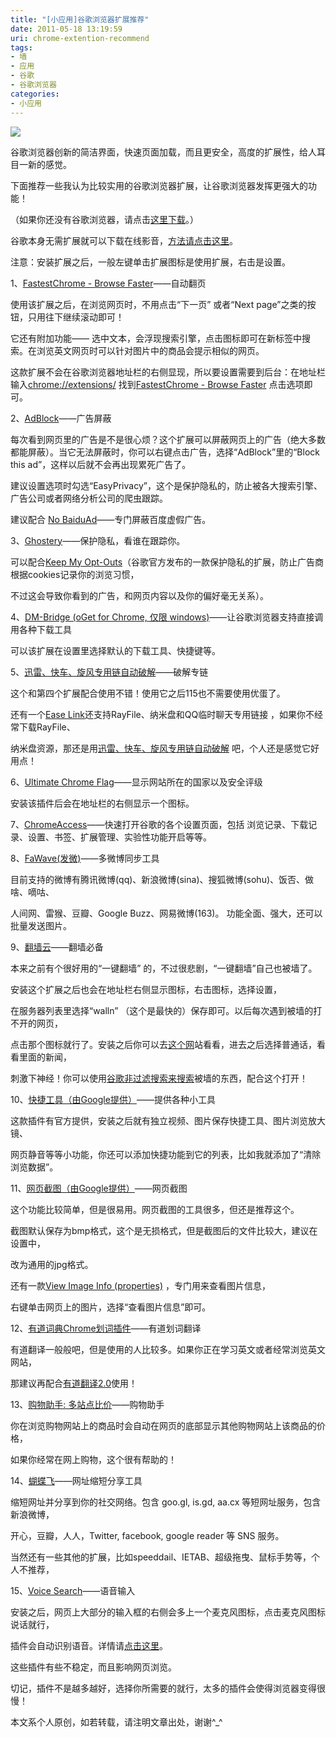 ```yaml
---
title: "[小应用]谷歌浏览器扩展推荐"
date: 2011-05-18 13:19:59
uri: chrome-extention-recommend
tags: 
- 墙
- 应用
- 谷歌
- 谷歌浏览器
categories: 
- 小应用
---
```


![](https://yqmfyg.bn1.livefilestore.com/y2pjR8tfvavjZY-4JlLBPYzJlFWdqLKnk5sZZG7QSMfiIERvYo4IM1A7BvrJWCuPk0YCmqQBbcR-spbqfSONeGjyFZvD6ACQgSlHP7WwUd3pv4/chromeextension.jpg?psid=1)

谷歌浏览器创新的简洁界面，快速页面加载，而且更安全，高度的扩展性，给人耳目一新的感觉。

下面推荐一些我认为比较实用的谷歌浏览器扩展，让谷歌浏览器发挥更强大的功能！

（如果你还没有谷歌浏览器，请点击[这里下载](http://www.evecalm.com/2011/05/chrome-download.html "谷歌浏览器各个版本下载")。）

谷歌本身无需扩展就可以下载在线影音，[方法请点击这里](http://www.evecalm.com/2011/05/chrome-download-online-media-without-extention.html "谷歌浏览器，无需扩展下载在线影音")。

注意：安装扩展之后，一般左键单击扩展图标是使用扩展，右击是设置。

1、[FastestChrome - Browse Faster](https://chrome.google.com/webstore/detail/mmffncokckfccddfenhkhnllmlobdahm "自动翻页扩展")——自动翻页

使用该扩展之后，在浏览网页时，不用点击“下一页” 或者“Next page”之类的按钮，只用往下继续滚动即可！

它还有附加功能—— 选中文本，会浮现搜索引擎，点击图标即可在新标签中搜索。在浏览英文网页时可以针对图片中的商品会提示相似的网页。

这款扩展不会在谷歌浏览器地址栏的右侧显现，所以要设置需要到后台：在地址栏输入[chrome://extensions/](chrome://extensions/ "谷歌浏览器扩展程序管理（非谷歌浏览器勿点击）") 找到[FastestChrome - Browse Faster](https://chrome.google.com/webstore/detail/mmffncokckfccddfenhkhnllmlobdahm "自动翻页扩展") 点击选项即可。

2、[AdBlock](https://chrome.google.com/webstore/detail/gighmmpiobklfepjocnamgkkbiglidom "广告屏蔽扩展")——广告屏蔽

每次看到网页里的广告是不是很心烦？这个扩展可以屏蔽网页上的广告（绝大多数都能屏蔽）。当它无法屏蔽时，你可以右键点击广告，选择“AdBlock”里的“Block this ad”，这样以后就不会再出现累死广告了。

建议设置选项时勾选“EasyPrivacy”，这个是保护隐私的，防止被各大搜索引擎、广告公司或者网络分析公司的爬虫跟踪。

建议配合 [No BaiduAd](https://chrome.google.com/webstore/detail/amdhfoilnhpfanohkineenoakiffblec)——专门屏蔽百度虚假广告。

3、[Ghostery](https://chrome.google.com/webstore/detail/mlomiejdfkolichcflejclcbmpeaniij)——保护隐私，看谁在跟踪你。

可以配合[Keep My Opt-Outs](https://chrome.google.com/webstore/detail/hhnjdplhmcnkiecampfdgfjilccfpfoe)（谷歌官方发布的一款保护隐私的扩展，防止广告商根据cookies记录你的浏览习惯，

不过这会导致你看到的广告，和网页内容以及你的偏好毫无关系）。

4、[DM-Bridge (oGet for Chrome, 仅限 windows)](https://chrome.google.com/webstore/detail/lfjamigppmepikjlacjdpgjaiojdjhoj)——让谷歌浏览器支持直接调用各种下载工具

可以该扩展在设置里选择默认的下载工具、快捷键等。

5、[迅雷、快车、旋风专用链自动破解](https://chrome.google.com/webstore/detail/gmpllenfapkfpdkahamlbmbichihpmmg)——破解专链

这个和第四个扩展配合使用不错！使用它之后115也不需要使用优蛋了。

还有一个[Ease Link](https://chrome.google.com/webstore/detail/mnbllbbekhlliaedopijladkbckldcbb)还支持RayFile、纳米盘和QQ临时聊天专用链接 ，如果你不经常下载RayFile、

纳米盘资源，那还是用[迅雷、快车、旋风专用链自动破解](https://chrome.google.com/webstore/detail/gmpllenfapkfpdkahamlbmbichihpmmg) 吧，个人还是感觉它好用点！

6、[Ultimate Chrome Flag](https://chrome.google.com/webstore/detail/dbpojpfdiliekbbiplijcphappgcgjfn)——显示网站所在的国家以及安全评级

安装该插件后会在地址栏的右侧显示一个图标。

7、[ChromeAccess](https://chrome.google.com/webstore/detail/aeoigbhkilbllfomkmmilbfochhlgdmh "谷歌快捷工具")——快速打开谷歌的各个设置页面，包括 浏览记录、下载记录、设置、书签、扩展管理、实验性功能开启等等。

8、[FaWave(发微)](https://chrome.google.com/webstore/detail/aicelmgbddfgmpieedjiggifabdpcnln "发微")——多微博同步工具

目前支持的微博有腾讯微博(qq)、新浪微博(sina)、搜狐微博(sohu)、饭否、做啥、嘀咕、

人间网、雷猴、豆瓣、Google Buzz、网易微博(163)。 功能全面、强大，还可以批量发送图片。

9、[翻墙云](https://chrome.google.com/webstore/detail/nikbhnlfanbjjclaeccfecajdjfmjioi)——翻墙必备

本来之前有个很好用的“一键翻墙” 的，不过很悲剧，“一键翻墙”自己也被墙了。

安装这个扩展之后也会在地址栏右侧显示图标，右击图标，选择设置，

在服务器列表里选择“walln” （这个是最快的）保存即可。以后每次遇到被墙的打不开的网页，

点击那个图标就行了。安装之后你可以去[这个网](http://www.rfa.org "自由亚洲")站看看，进去之后选择普通话，看看里面的新闻，

刺激下神经！你可以使用[谷歌非过滤搜索来搜索](http://www.evecalm.com/2011/05/google-no-filtering-search-skill.html "谷歌非过滤搜索")被墙的东西，配合这个打开！ 

10、[快捷工具（由Google提供）](https://chrome.google.com/webstore/detail/fjccknnhdnkbanjilpjddjhmkghmachn)——提供各种小工具

这款插件有官方提供，安装之后就有独立视频、图片保存快捷工具、图片浏览放大镜、

网页静音等等小功能，你还可以添加快捷功能到它的列表，比如我就添加了“清除浏览数据”。

11、[网页截图（由Google提供）](https://chrome.google.com/webstore/detail/cpngackimfmofbokmjmljamhdncknpmg)——网页截图

这个功能比较简单，但是很易用。网页截图的工具很多，但还是推荐这个。

截图默认保存为bmp格式，这个是无损格式，但是截图后的文件比较大，建议在设置中，

改为通用的jpg格式。

还有一款[View Image Info (properties)](https://chrome.google.com/webstore/detail/jldjjifbpipdmligefcogandjojpdagn) ，专门用来查看图片信息，

右键单击网页上的图片，选择“查看图片信息”即可。

12、[有道词典Chrome划词插件](https://chrome.google.com/webstore/detail/eopjamdnofihpioajgfdikhhbobonhbb)——有道划词翻译

有道翻译一般般吧，但是使用的人比较多。如果你正在学习英文或者经常浏览英文网站，

那建议再配合[有道翻译2.0](http://www.evecalm.com/2011/05/youdao-translation-2.html "有道翻译2.0")使用！


13、[购物助手: 多站点比价](https://chrome.google.com/webstore/detail/keigpnkjljkelclbjbekcfnaomfodamj)——购物助手

你在浏览购物网站上的商品时会自动在网页的底部显示其他购物网站上该商品的价格，

如果你经常在网上购物，这个很有帮助的！

14、[蝴蝶飞](https://chrome.google.com/webstore/detail/pofanjellkmepliaagnpopjndkkdlolg)——网址缩短分享工具

缩短网址并分享到你的社交网络。包含 goo.gl, is.gd, aa.cx 等短网址服务，包含新浪微博，

开心，豆瓣，人人，Twitter, facebook, google reader 等 SNS 服务。

当然还有一些其他的扩展，比如speeddail、IETAB、超级拖曳、鼠标手势等，个人不推荐，


15、[Voice Search](https://chrome.google.com/webstore/detail/hhfkcobomkalfdlmkongnhnhahkmnaad "voice search")——语音输入

安装之后，网页上大部分的输入框的右侧会多上一个麦克风图标，点击麦克风图标说话就行，

插件会自动识别语音。详情请[点击这里](http://www.evecalm.com/2011/06/chrome-plugin-voice-input.html "【小应用】谷歌浏览器扩展—语音输入")。

这些插件有些不稳定，而且影响网页浏览。

切记，插件不是越多越好，选择你所需要的就行，太多的插件会使得浏览器变得很慢！ 

本文系个人原创，如若转载，请注明文章出处，谢谢^_^

